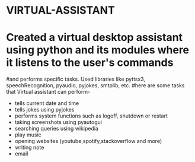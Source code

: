 # VIRTUAL-ASSISTANT
# Created a virtual desktop assistant using python and its modules where it listens to the user's commands 
#and performs specific tasks. Used libraries like pyttsx3, speechRecognition, pyaudio, pyjokes, smtplib, etc.
#here are some tasks that Virtual assistant can perform-
- tells current date and time
- tells jokes using pyjokes
- performs system functions such as logoff, shutdown or restart
- taking screenshots using pyautogui
- searching queries using wikipedia
- play music
- opening websites (youtube,spotify,stackoverflow and more)
- writing note
- email

